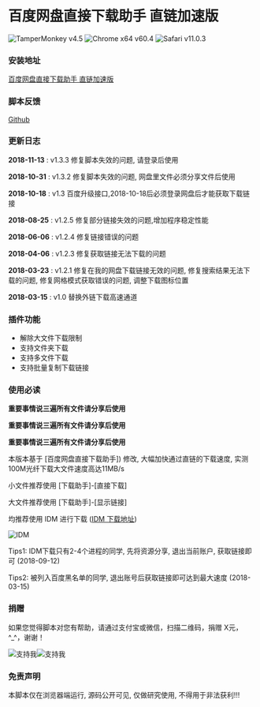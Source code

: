 # 百度网盘直接下载助手 直链加速版
![TamperMonkey v4.5](https://img.shields.io/badge/TamperMonkey-v4.5-brightgreen.svg) ![Chrome x64 v60.4](https://img.shields.io/badge/Chrome%20x64-v63.0-brightgreen.svg) ![Safari v11.0.3](https://img.shields.io/badge/Safari%20-v11.0.3-brightgreen.svg)
### 安装地址
[百度网盘直接下载助手 直链加速版](https://greasyfork.org/zh-CN/scripts/39504)

### 脚本反馈
[Github](https://github.com/syhyz1990/baiduyun/issues/new)

### 更新日志
**2018-11-13** : v1.3.3 修复脚本失效的问题, 请登录后使用

**2018-10-31** : v1.3.2 修复脚本失效的问题, 网盘里文件必须分享文件后使用 

**2018-10-18** : v1.3 百度升级接口,2018-10-18后必须登录网盘后才能获取下载链接

**2018-08-25** : v1.2.5 修复部分链接失效的问题,增加程序稳定性能

**2018-06-06** : v1.2.4 修复链接错误的问题

**2018-04-06** : v1.2.3 修复获取链接无法下载的问题

**2018-03-23** : v1.2.1 修复在我的网盘下载链接无效的问题, 修复搜索结果无法下载的问题, 修复网格模式获取错误的问题, 调整下载图标位置

**2018-03-15** : v1.0 替换外链下载高速通道

### 插件功能
- 解除大文件下载限制
- 支持文件夹下载
- 支持多文件下载
- 支持批量复制下载链接

### 使用必读

**重要事情说三遍所有文件请分享后使用**

**重要事情说三遍所有文件请分享后使用**

**重要事情说三遍所有文件请分享后使用**

本版本基于 [百度网盘直接下载助手]) 修改, 大幅加快通过直链的下载速度, 实测100M光纤下载大文件速度高达11MB/s

小文件推荐使用 [下载助手]-[直接下载]

大文件推荐使用 [下载助手]-[显示链接]

均推荐使用 IDM 进行下载 ([IDM 下载地址](http://internetdownloadmanager.com/download.html))

![IDM](https://i.loli.net/2018/08/25/5b80b83c565ba.gif )

Tips1: IDM下载只有2-4个进程的同学, 先将资源分享, 退出当前账户, 获取链接即可 (2018-09-12)

Tips2: 被列入百度黑名单的同学, 退出账号后获取链接即可达到最大速度 (2018-03-15)
  
### 捐赠
如果您觉得脚本对您有帮助，请通过支付宝或微信，扫描二维码，捐赠 X元，^_^，谢谢！
  
![支持我](https://i.loli.net/2018/08/25/5b80ba335f515.png)![支持我](https://i.loli.net/2018/08/25/5b80ba336b6bf.png)

### 免责声明 
本脚本仅在浏览器端运行, 源码公开可见, 仅做研究使用, 不得用于非法获利!!!

